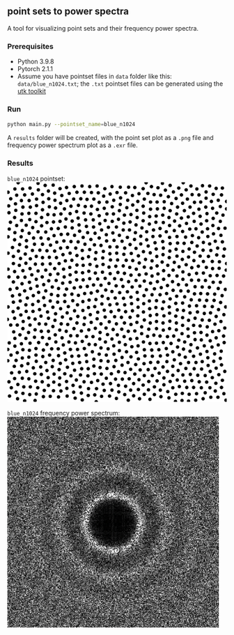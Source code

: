 ## point sets to power spectra
A tool for visualizing point sets and their frequency power spectra.

### Prerequisites
* Python 3.9.8
* Pytorch 2.1.1
* Assume you have pointset files in `data` folder like this: `data/blue_n1024.txt`; the `.txt` pointset files can be generated using the [utk toolkit](https://github.com/utk-team/utk)


### Run
```bash
python main.py --pointset_name=blue_n1024
```
A `results` folder will be created, with the point set plot as a `.png` file and frequency power spectrum plot as a `.exr` file.

### Results
`blue_n1024` pointset:
![blue_n1024](asset/blue_n1024.png)

`blue_n1024` frequency power spectrum:
![blue_n1024_ps](asset/blue_n1024_ps.png)

